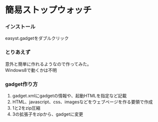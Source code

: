 簡易ストップウォッチ
============

### インストール
easyst.gadgetをダブルクリック

### とりあえず
意外と簡単に作れるようなので作ってみた。  
Windows8で動くかは不明

### gadget作り方
1. gadget.xmlにgadgetの情報や、起動HTMLを指定など記載
2. HTML、javascript、css、imagesなどをウェブページを作る要領で作成
3. 1と2をzip圧縮
4. 3の拡張子をzipから、gadgetに変更
